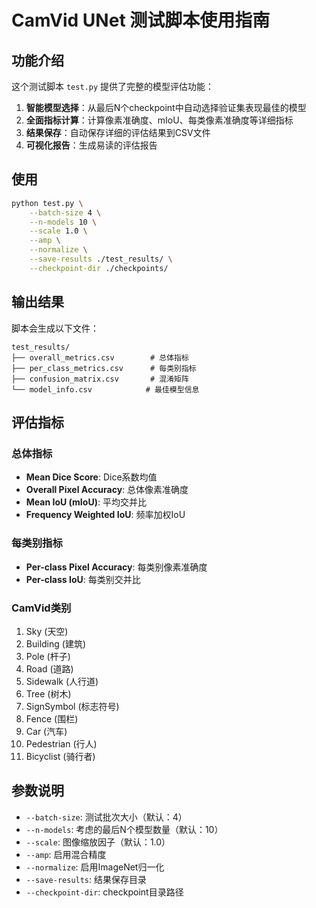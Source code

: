 # CamVid UNet 测试脚本使用指南

##  功能介绍

这个测试脚本 `test.py` 提供了完整的模型评估功能：

1. **智能模型选择**：从最后N个checkpoint中自动选择验证集表现最佳的模型
2. **全面指标计算**：计算像素准确度、mIoU、每类像素准确度等详细指标
3. **结果保存**：自动保存详细的评估结果到CSV文件
4. **可视化报告**：生成易读的评估报告

## 使用

```bash
python test.py \
    --batch-size 4 \
    --n-models 10 \
    --scale 1.0 \
    --amp \
    --normalize \
    --save-results ./test_results/ \
    --checkpoint-dir ./checkpoints/
```

## 输出结果

脚本会生成以下文件：

```
test_results/
├── overall_metrics.csv        # 总体指标
├── per_class_metrics.csv      # 每类别指标
├── confusion_matrix.csv       # 混淆矩阵
└── model_info.csv            # 最佳模型信息
```

## 评估指标

### 总体指标
- **Mean Dice Score**: Dice系数均值
- **Overall Pixel Accuracy**: 总体像素准确度
- **Mean IoU (mIoU)**: 平均交并比
- **Frequency Weighted IoU**: 频率加权IoU

### 每类别指标
- **Per-class Pixel Accuracy**: 每类别像素准确度
- **Per-class IoU**: 每类别交并比

### CamVid类别
1. Sky (天空)
2. Building (建筑)
3. Pole (杆子)
4. Road (道路)
5. Sidewalk (人行道)
6. Tree (树木)
7. SignSymbol (标志符号)
8. Fence (围栏)
9. Car (汽车)
10. Pedestrian (行人)
11. Bicyclist (骑行者)

## 参数说明

- `--batch-size`: 测试批次大小（默认：4）
- `--n-models`: 考虑的最后N个模型数量（默认：10）
- `--scale`: 图像缩放因子（默认：1.0）
- `--amp`: 启用混合精度
- `--normalize`: 启用ImageNet归一化
- `--save-results`: 结果保存目录
- `--checkpoint-dir`: checkpoint目录路径

